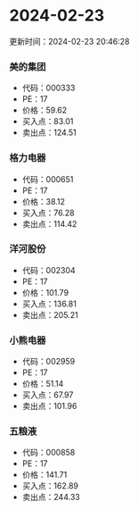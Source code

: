 # 2024-02-23 
 更新时间：2024-02-23 20:46:28 

### 美的集团
* 代码：000333
* PE：17
* 价格：59.62
* 买入点：83.01
* 卖出点：124.51

### 格力电器
* 代码：000651
* PE：17
* 价格：38.12
* 买入点：76.28
* 卖出点：114.42

### 洋河股份
* 代码：002304
* PE：17
* 价格：101.79
* 买入点：136.81
* 卖出点：205.21

### 小熊电器
* 代码：002959
* PE：17
* 价格：51.14
* 买入点：67.97
* 卖出点：101.96

### 五粮液
* 代码：000858
* PE：17
* 价格：141.71
* 买入点：162.89
* 卖出点：244.33
